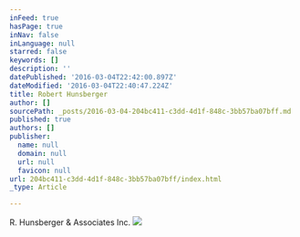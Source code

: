 ```yaml
---
inFeed: true
hasPage: true
inNav: false
inLanguage: null
starred: false
keywords: []
description: ''
datePublished: '2016-03-04T22:42:00.897Z'
dateModified: '2016-03-04T22:40:47.224Z'
title: Robert Hunsberger
author: []
sourcePath: _posts/2016-03-04-204bc411-c3dd-4d1f-848c-3bb57ba07bff.md
published: true
authors: []
publisher:
  name: null
  domain: null
  url: null
  favicon: null
url: 204bc411-c3dd-4d1f-848c-3bb57ba07bff/index.html
_type: Article

---
```

R. Hunsberger & Associates Inc.
![](https://the-grid-user-content.s3-us-west-2.amazonaws.com/d82c4ed9-6800-4a32-8f2c-7323ab3fa0e4.jpg)